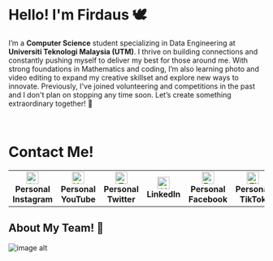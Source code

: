 # Hello! I'm Firdaus 🕊

I’m a **Computer Science** student specializing in Data Engineering at **Universiti Teknologi Malaysia (UTM)**. I thrive on building connections and constantly pushing myself to deliver my best for those around me. With strong foundations in Mathematics and coding, I’m also learning photo and video editing to expand my creative skillset and explore new ways to innovate. Previously, I've joined volunteering and competitions in the past and I don't plan on stopping any time soon. Let’s create something extraordinary together! 🤍

<br />

# Contact Me!

<table>
  <tr>
    <td align="center">
      <a href="https://www.instagram.com/bangjayjays/">
        <img src="https://github.com/user-attachments/assets/db95632b-a5c5-4884-8c8f-14b36d444d6d" alt="Instagram" width="24" />
      </a>
      <br /> <strong> Personal Instagram </strong>
    </td>
    <td align="center">
      <a href="https://www.youtube.com/channel/UC1BNhZyeLEpK76aLuAbof4g">
        <img src="https://github.com/user-attachments/assets/f540a82c-6925-418b-b7e6-7b100c9ec6a9" alt="YouTube" width="24" />
      </a>
      <br /> <strong> Personal YouTube </strong>
    </td>
    <td align="center">
      <a href="https://twitter.com/yourprofile">
        <img src="https://upload.wikimedia.org/wikipedia/en/6/60/Twitter_Logo_as_of_2021.svg" alt="Twitter" width="24" />
      </a>
      <br /> <strong> Personal Twitter </strong>
    </td>
    <td align="center">
      <a href="https://linkedin.com/in/yourprofile">
        <img src="https://upload.wikimedia.org/wikipedia/commons/e/e9/Linkedin_icon.svg" alt="LinkedIn" width="24" />
      </a>
      <br /> <strong> LinkedIn </strong>
    </td>
    <td align="center">
      <a href="https://facebook.com/yourprofile">
        <img src="https://upload.wikimedia.org/wikipedia/commons/5/51/Facebook_f_logo_%282019%29.svg" alt="Facebook" width="24" />
      </a>
      <br /> <strong> Personal Facebook </strong>
    </td>
    <td align="center">
      <a href="https://tiktok.com/@yourprofile">
        <img src="https://upload.wikimedia.org/wikipedia/en/6/69/TikTok_logo.svg" alt="TikTok" width="24" />
      </a>
      <br /> <strong> Personal TikTok </strong>
    </td>
  </tr>
</table>


## About My Team! 🤝
![image alt](https://github.com/miqbaltariq/SECP1513202420251/blob/97c1ea8a92e661ae0067a640f709ded1182ac91b/03/firdauslani03/Phang%20Souh%20Xin%20(1).png)


